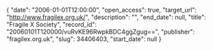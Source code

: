 {
  "date": "2006-01-01T12:00:00", 
  "open_access": true, 
  "target_url": "http://www.fragilex.org.uk/", 
  "description": "", 
  "end_date": null, 
  "title": "Fragile X Society", 
  "record_id": "20060101T120000/vuRvKE96RwpkBDC4ggZgug==", 
  "publisher": "fragilex.org.uk", 
  "slug": 34406403, 
  "start_date": null
}

